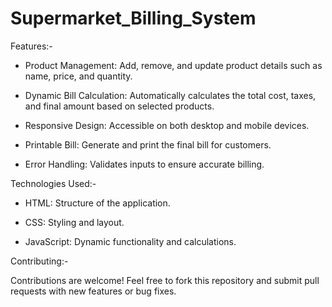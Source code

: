 # Supermarket_Billing_System


Features:-

* Product Management: Add, remove, and update product details such as name, price, and quantity.

* Dynamic Bill Calculation: Automatically calculates the total cost, taxes, and final amount based on selected products.

* Responsive Design: Accessible on both desktop and mobile devices.

* Printable Bill: Generate and print the final bill for customers.

* Error Handling: Validates inputs to ensure accurate billing.

Technologies Used:-

* HTML: Structure of the application.

* CSS: Styling and layout.

* JavaScript: Dynamic functionality and calculations.

Contributing:-

Contributions are welcome! Feel free to fork this repository and submit pull requests with new features or bug fixes.
